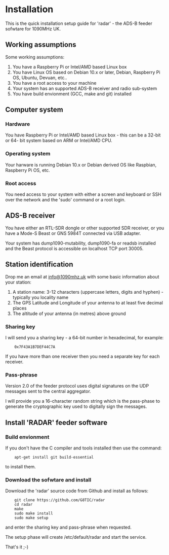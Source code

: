 # Installation
This is the quick installation setup guide for 'radar' - the ADS-B feeder sofwtare for 1090MHz UK.

## Working assumptions
Some working assumptions:
1. You have a Raspberry Pi or Intel/AMD based Linux box
2. You have Linux OS based on Debian 10.x or later, Debian, Raspberry Pi OS, Ubuntu, Devuan, etc..
3. You have a root access to your machine
4. Your system has an supported ADS-B receiver and radio sub-system
5. You have build envionment (GCC, make and git) installed

## Computer system

### Hardware
You have Raspberry Pi or Intel/AMD based Linux box - this can be a 32-bit or
64- bit system based on ARM or Intel/AMD CPU.

### Operating system
Your harware is running Debian 10.x or Debian derived OS like Raspbian,
Raspberry Pi OS, etc.

### Root access
You need access to your system with either a screen and keyboard or SSH over
the network and the 'sudo' command or a root login.

## ADS-B receiver
You have either an RTL-SDR dongle or other supported SDR receiver, or you
have a Mode-S Beast or GNS 5984T connected via USB adapter.

Your system has dump1090-mutability, dump1090-fa or readsb installed and the
Beast protocol is accessible on localhost TCP port 30005.

## Station identification
Drop me an email at info@1090mhz.uk with some basic information about your station:
1. A station name: 3-12 characters (uppercase letters, digits and hyphen) - typically you locality name
2. The GPS Latitude and Longitude of your antenna to at least five decimal places
3. The altitude of your antenna (in metres) above ground

### Sharing key
I will send you a sharing key - a 64-bit number in hexadecimal, for example:
```
    0x7F43A1B7DEF44C7A
```
If you have more than one receiver then you need a separate key for each receiver.

### Pass-phrase
Version 2.0 of the feeder protocol uses digital signatures on the UDP
messages sent to the central aggregator.

I will provide you a 16-character random string which is the pass-phase to
generate the cryptographic key used to digitally sign the messages.


## Install 'RADAR' feeder software

### Build envionment
If you don't have the C compiler and tools installed then use the command:
```
    apt-get install git build-essential
```
to install them.

### Download the sofwtare and install
Download the 'radar' source code from Github and install as follows:
```
    git clone https://github.com/G8TIC/radar
    cd radar
    make
    sudo make install
    sudo make setup
```
and enter the sharing key and pass-phrase when requested.

The setup phase will create /etc/default/radar and start the service.


That's it ;-)
